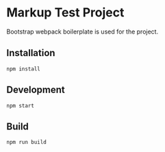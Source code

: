 # Markup Test Project

Bootstrap webpack boilerplate is used for the project.

## Installation

`npm install`

## Development

`npm start`

## Build

`npm run build`